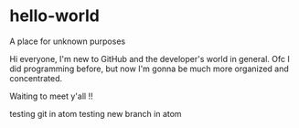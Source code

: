 # hello-world
A place for unknown purposes

Hi everyone,
I'm new to GitHub and the developer's world in general. Ofc I did programming before, but now I'm gonna be much more organized and concentrated.

Waiting to meet y'all !!

testing git in atom
testing new branch in atom
